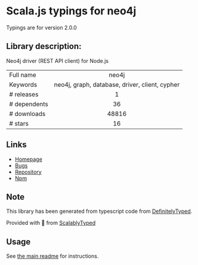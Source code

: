
# Scala.js typings for neo4j

Typings are for version 2.0.0

## Library description:
Neo4j driver (REST API client) for Node.js

|                    |                 |
| ------------------ | :-------------: |
| Full name          | neo4j |
| Keywords           | neo4j, graph, database, driver, client, cypher |
| # releases         | 1 |
| # dependents       | 36 |
| # downloads        | 48816 |
| # stars            | 16 |

## Links
- [Homepage](https://github.com/thingdom/node-neo4j)
- [Bugs](https://github.com/thingdom/node-neo4j/issues)
- [Repository](https://github.com/thingdom/node-neo4j)
- [Npm](https://www.npmjs.com/package/neo4j)
    


## Note
This library has been generated from typescript code from [DefinitelyTyped](https://definitelytyped.org).

Provided with :purple_heart: from [ScalablyTyped](https://github.com/oyvindberg/ScalablyTyped)

## Usage
See [the main readme](../../readme.md) for instructions.



